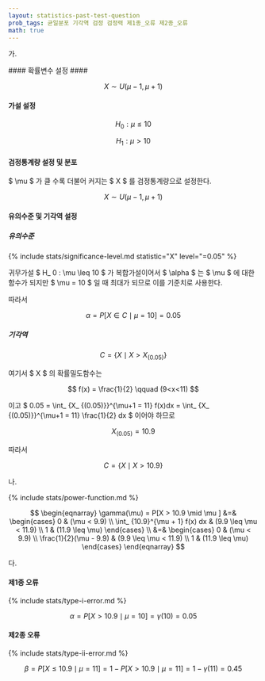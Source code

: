 ```yaml
---
layout: statistics-past-test-question
prob_tags: 균일분포 기각역 검정 검정력 제1종_오류 제2종_오류
math: true
---
```

가.

<div>
#### 확률변수 설정 ####

$$ X \sim U(\mu -1, \mu +1) $$

#### 가설 설정 ####

$$ H_ 0 : \mu \leq 10 $$

$$ H_ 1 : \mu > 10 $$

#### 검정통계량 설정 및 분포 ####

$ \mu $ 가 클 수록 더불어 커지는 $ X $ 를 검정통계량으로 설정한다.

$$ X \sim U(\mu -1, \mu +1) $$

#### 유의수준 및 기각역 설정 ####

##### 유의수준 #####

{% include stats/significance-level.md statistic="X" level="=0.05" %}

귀무가설 $ H_ 0 : \mu \leq 10 $ 가 복합가설이어서 $ \alpha $ 는 $ \mu $ 에 대한 함수가 되지만 $ \mu = 10 $ 일 때 최대가 되므로 이를 기준치로 사용한다.

따라서

$$ \alpha = P[X \in C \mid \mu = 10] = 0.05 $$

##### 기각역 #####
 
$$ C = \{ X \mid X > X_ {(0.05)} \} $$

여기서 $ X $ 의 확률밀도함수는

$$ f(x) = \frac{1}{2} \qquad (9<x<11) $$

이고  $ 0.05 = \int_ {X_ {(0.05)}}^{\mu+1 = 11} f(x)dx = \int_ {X_ {(0.05)}}^{\mu+1 = 11} \frac{1}{2} dx $ 이어야 하므로

$$ X_ {(0.05)} = 10.9 $$

따라서

$$ C = \{ X \mid X > 10.9 \} $$

</div>

나.

<div>

{% include stats/power-function.md %}

$$ \begin{eqnarray} \gamma(\mu) = P[X > 10.9 \mid \mu ] &=&
\begin{cases}
0  & (\mu < 9.9) \\
\int_ {10.9}^{\mu + 1} f(x) dx & (9.9 \leq \mu < 11.9) \\
1 & (11.9 \leq \mu)
\end{cases} \\
&=& \begin{cases}
0  & (\mu < 9.9) \\
\frac{1}{2}(\mu - 9.9) & (9.9 \leq \mu < 11.9) \\
1 & (11.9 \leq \mu)
\end{cases}
\end{eqnarray} $$

</div>

다.

<div>

#### 제1종 오류 ####

{% include stats/type-i-error.md %}

$$ \alpha = P[ X > 10.9 \mid \mu = 10 ] = \gamma(10) = 0.05 $$

#### 제2종 오류 ####

{% include stats/type-ii-error.md %}

$$ \beta = P[ X \leq 10.9 \mid \mu = 11 ] = 1 - P[ X > 10.9 \mid \mu = 11 ] = 1 - \gamma(11) = 0.45 $$

</div>